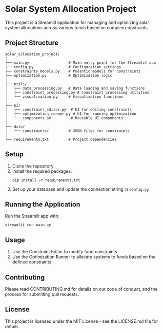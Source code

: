 # Solar System Allocation Project

This project is a Streamlit application for managing and optimizing solar system allocations across various funds based on complex constraints.

## Project Structure

```
solar_allocation_project/
│
├── main.py                  # Main entry point for the Streamlit app
├── config.py                # Configuration settings
├── constraints_models.py    # Pydantic models for constraints
├── optimization.py          # Optimization logic
│
├── utils/
│   ├── data_processing.py   # Data loading and saving functions
│   ├── constraint_processing.py # Constraint processing utilities
│   └── visualization.py     # Visualization functions
│
├── ui/
│   ├── constraint_editor.py  # UI for editing constraints
│   ├── optimization_runner.py # UI for running optimization
│   └── components.py         # Reusable UI components
│
├── data/
│   └── constraints/         # JSON files for constraints
│
└── requirements.txt         # Project dependencies
```

## Setup

1. Clone the repository
2. Install the required packages:
   ```
   pip install -r requirements.txt
   ```
3. Set up your database and update the connection string in `config.py`

## Running the Application

Run the Streamlit app with:

```
streamlit run main.py
```

## Usage

1. Use the Constraint Editor to modify fund constraints
2. Use the Optimization Runner to allocate systems to funds based on the defined constraints

## Contributing

Please read CONTRIBUTING.md for details on our code of conduct, and the process for submitting pull requests.

## License

This project is licensed under the MIT License - see the LICENSE.md file for details